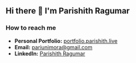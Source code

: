 ## Hi there 👋 I'm Parishith Ragumar

### How to reach me
- **Personal Portfolio:** [portfolio.parishith.live](http://portfolio.parishith.live)
- **Email:** [pariunimora@gmail.com](mailto:pariunimora@gmail.com)
- **LinkedIn:** [Parishith Ragumar](linkedin.com/in/rp07official)
